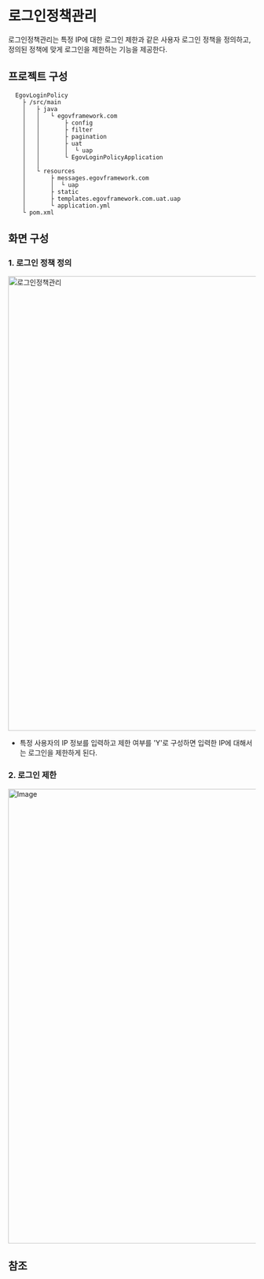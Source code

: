 # 로그인정책관리

로그인정책관리는 특정 IP에 대한 로그인 제한과 같은 사용자 로그인 정책을 정의하고, 정의된 정책에 맞게 로그인을 제한하는 기능을 제공한다.

## 프로젝트 구성

``` text
  EgovLoginPolicy
    ├ /src/main
    │   ├ java
    │   │   └ egovframework.com
    │   │       ├ config
    │   │       ├ filter
    │   │       ├ pagination
    │   │       ├ uat
    │   │       │  └ uap
    │   │       └ EgovLoginPolicyApplication
    │   │
    │   └ resources
    │       ├ messages.egovframework.com
    │       │  └ uap
    │       ├ static
    │       ├ templates.egovframework.com.uat.uap
    │       └ application.yml
    └ pom.xml
```

## 화면 구성

### 1. 로그인 정책 정의

<img width="923" alt="로그인정책관리" src="https://github.com/user-attachments/assets/2dd740de-70f0-4b4c-bd8e-e79acd4587fe" />

- 특정 사용자의 IP 정보를 입력하고 제한 여부를 'Y'로 구성하면 입력한 IP에 대해서는 로그인을 제한하게 된다.

### 2. 로그인 제한

<img width="923" alt="Image" src="https://github.com/user-attachments/assets/c20b514b-6262-4675-ae42-7474e077454a" />

## 참조
